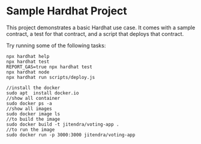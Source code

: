 # Sample Hardhat Project

This project demonstrates a basic Hardhat use case. It comes with a sample contract, a test for that contract, and a script that deploys that contract.

Try running some of the following tasks:

```shell
npx hardhat help
npx hardhat test
REPORT_GAS=true npx hardhat test
npx hardhat node
npx hardhat run scripts/deploy.js
```

```
//install the docker
sudo apt  install docker.io
//show all container
sudo docker ps -a
//show all images
sudo docker image ls
//to build the image
sudo docker build -t jitendra/voting-app .
//to run the image
sudo docker run -p 3000:3000 jitendra/voting-app
```